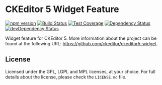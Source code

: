 CKEditor 5 Widget Feature
========================================

[![npm version](https://badge.fury.io/js/%40ckeditor%2Fckeditor5-widget.svg)](https://www.npmjs.com/package/@ckeditor/ckeditor5-widget)
[![Build Status](https://travis-ci.org/ckeditor/ckeditor5-widget.svg)](https://travis-ci.org/ckeditor/ckeditor5-widget)
[![Test Coverage](https://codeclimate.com/github/ckeditor/ckeditor5-widget/badges/coverage.svg)](https://codeclimate.com/github/ckeditor/ckeditor5-widget/coverage)
[![Dependency Status](https://david-dm.org/ckeditor/ckeditor5-widget/status.svg)](https://david-dm.org/ckeditor/ckeditor5-widget)
[![devDependency Status](https://david-dm.org/ckeditor/ckeditor5-widget/dev-status.svg)](https://david-dm.org/ckeditor/ckeditor5-widget?type=dev)

Widget feature for CKEditor 5. More information about the project can be found at the following URL: <https://github.com/ckeditor/ckeditor5-widget>.

## License

Licensed under the GPL, LGPL and MPL licenses, at your choice. For full details about the license, please check the `LICENSE.md` file.
